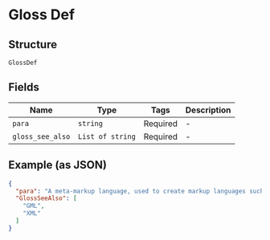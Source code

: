 
# Gloss Def

## Structure

`GlossDef`

## Fields

| Name | Type | Tags | Description |
|  --- | --- | --- | --- |
| `para` | `string` | Required | - |
| `gloss_see_also` | `List of string` | Required | - |

## Example (as JSON)

```json
{
  "para": "A meta-markup language, used to create markup languages such as DocBook.",
  "GlossSeeAlso": [
    "GML",
    "XML"
  ]
}
```

